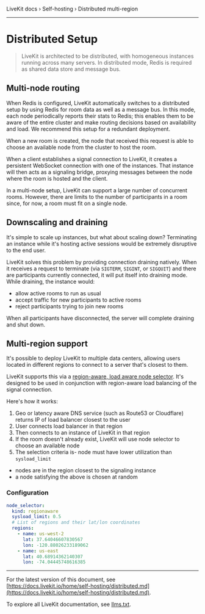 LiveKit docs › Self-hosting › Distributed multi-region

---

# Distributed Setup

> LiveKit is architected to be distributed, with homogeneous instances running across many servers. In distributed mode, Redis is required as shared data store and message bus.

## Multi-node routing

When Redis is configured, LiveKit automatically switches to a distributed setup by using Redis for room data as well as a message bus. In this mode, each node periodically reports their stats to Redis; this enables them to be aware of the entire cluster and make routing decisions based on availability and load. We recommend this setup for a redundant deployment.

When a new room is created, the node that received this request is able to choose an available node from the cluster to host the room.

When a client establishes a signal connection to LiveKit, it creates a persistent WebSocket connection with one of the instances. That instance will then acts as a signaling bridge, proxying messages between the node where the room is hosted and the client.

In a multi-node setup, LiveKit can support a large number of concurrent rooms. However, there are limits to the number of participants in a room since, for now, a room must fit on a single node.

## Downscaling and draining

It's simple to scale up instances, but what about scaling down? Terminating an instance while it's hosting active sessions would be extremely disruptive to the end user.

LiveKit solves this problem by providing connection draining natively. When it receives a request to terminate (via `SIGTERM`, `SIGINT`, or `SIGQUIT`) and there are participants currently connected, it will put itself into draining mode. While draining, the instance would:

- allow active rooms to run as usual
- accept traffic for new participants to active rooms
- reject participants trying to join new rooms

When all participants have disconnected, the server will complete draining and shut down.

## Multi-region support

It's possible to deploy LiveKit to multiple data centers, allowing users located in different regions to connect to a server that's closest to them.

LiveKit supports this via a [region-aware, load aware node selector](https://github.com/livekit/livekit/blob/master/pkg/routing/selector/regionaware.go). It's designed to be used in conjunction with region-aware load balancing of the signal connection.

Here's how it works:

1. Geo or latency aware DNS service (such as Route53 or Cloudflare) returns IP of load balancer closest to the user
2. User connects load balancer in that region
3. Then connects to an instance of LiveKit in that region
4. If the room doesn't already exist, LiveKit will use node selector to choose an available node
5. The selection criteria is- node must have lower utilization than `sysload_limit`
- nodes are in the region closest to the signaling instance
- a node satisfying the above is chosen at random

### Configuration

```yaml
node_selector:
  kind: regionaware
  sysload_limit: 0.5
  # List of regions and their lat/lon coordinates
  regions:
    - name: us-west-2
      lat: 37.64046607830567
      lon: -120.88026233189062
    - name: us-east
      lat: 40.68914362140307
      lon: -74.04445748616385

```

---


For the latest version of this document, see [https://docs.livekit.io/home/self-hosting/distributed.md](https://docs.livekit.io/home/self-hosting/distributed.md).

To explore all LiveKit documentation, see [llms.txt](https://docs.livekit.io/llms.txt).